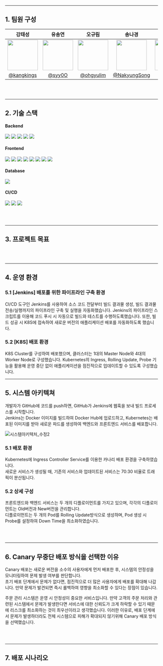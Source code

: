 

---
## 1. 팀원 구성

| **강태성** | **유송연** | **오규림** | **송나경** | **김은선** |
|:---------:|:---------:|:---------:|:---------:|:---------:|
| <img src="https://avatars.githubusercontent.com/u/69503955?v=4" width="100" height="100"/> | <img src="https://avatars.githubusercontent.com/u/86238720?v=4" width="100" height="100"/> | <img src="https://avatars.githubusercontent.com/u/77095330?v=4" width="100" height="100"/> | <img src="https://avatars.githubusercontent.com/u/101664417?v=4" width="100" height="100"/> | <img src="https://avatars.githubusercontent.com/u/152248322?v=4" width="100" height="100"/> |
| [@kangkings](https://github.com/kangkings) | [@syy0O](https://github.com/syy0O) | [@ohgyulim](https://github.com/ohgyulim) | [@NakyungSong](https://github.com/NakyungSong) | [@kkkeess](https://github.com/kkkeess) |

<br><br>

---
## 2. 기술 스택
<h4> Backend</h4>
<div class="stack-container">
    <img src="https://img.shields.io/badge/linux-FCC624?style=for-the-badge&logo=linux&logoColor=white">
    <img src="https://img.shields.io/badge/ubuntu-E95420?style=for-the-badge&logo=ubuntu&logoColor=white">
    <img src="https://img.shields.io/badge/java-F7DF1E?style=for-the-badge&logo=java&logoColor=white">
    <img src="https://img.shields.io/badge/springboot-6DB33F?style=for-the-badge&logo=springboot&logoColor=white">
    <img src="https://img.shields.io/badge/spring security-6DB33F?style=for-the-badge&logo=springsecurity&logoColor=white">	
</div>

<h4>Frontend</h4>
<div class="stack-container">
    <img src="https://img.shields.io/badge/html5-%23E34F26.svg?style=for-the-badge&logo=html5&logoColor=white">
    <img src="https://img.shields.io/badge/css3-%231572B6.svg?style=for-the-badge&logo=css3&logoColor=white">
    <img src="https://img.shields.io/badge/javascript-%23323330.svg?style=for-the-badge&logo=javascript&logoColor=%23F7DF1E">
    <img src="https://img.shields.io/badge/vuejs-%2335495e.svg?style=for-the-badge&logo=vuedotjs&logoColor=%234FC08D">
    <img src="https://img.shields.io/badge/nginx-%23009639.svg?style=for-the-badge&logo=nginx&logoColor=white">
    <img src="https://img.shields.io/badge/figma-F24E1E?style=for-the-badge&logo=figma&logoColor=white"/>
    <img src="https://img.shields.io/badge/amazons3-569A31?style=for-the-badge&logo=amazons3&logoColor=white"/>
    <img src="https://img.shields.io/badge/Router-CA4245?style=for-the-badge&logo=Router&logoColor=white"/>
</div>

<h4>Database</h4>
<div class="stack-container">
    <img src="https://img.shields.io/badge/mariadb-003545?style=for-the-badge&logo=mariadb&logoColor=white">
</div>

<h4>CI/CD</h4>
<div class="stack-container">
    <img src="https://img.shields.io/badge/jenkins-CF4045?style=for-the-badge&logo=jenkins&logoColor=white">
    <img src="https://img.shields.io/badge/docker-002260?style=for-the-badge&logo=docker&logoColor=white">
    <img src="https://img.shields.io/badge/k8s-%231572B6?style=for-the-badge&logo=k8s&logoColor=white">
</div>

<br><br>

---

## 3. 프로젝트 목표
<br><br>

---
## 4. 운영 환경
### 5.1 **[Jenkins] 배포를 위한 파이프라인 구축 환경**

CI/CD 도구인 Jenkins를 사용하여 소스 코드 전달부터 빌드 결과물 생성, 빌드 결과물 전송/실행까지의 파이프라인 구축 및 실행을 자동화했습니다.
Jenkins의 파이프라인 스크립트를 이용해 코드 푸시 시 자동으로 빌드와 테스트를 수행하도록했습니다. 또한, 빌드 성공 시 K8S에 접속하여 새로운 버전의 애플리케이션 배포를 자동화하도록 했습니다.

### 5.2 **[K8S] 배포 환경**

K8S Cluster를 구성하여 배포했으며, 클러스터는 1대의 Master Node와 4대의 Worker Node로 구성했습니다.
Kubernetes의 Ingress, Rolling Update, Probe 기능을 활용해 운영 중단 없이 애플리케이션을 점진적으로 업데이트할 수 있도록 구성했습니다. 

---
## 5. 시스템 아키텍쳐
개발자가 GitHub에 코드를 push하면, GitHub가 Jenkins에 웹훅을 보내 빌드 프로세스를 시작합니다.<br>
Jenkins는 Docker 이미지를 빌드하여 Docker Hub에 업로드하고, Kubernetes는 배포된 이미지를 받아 새로운 파드를 생성하여 백엔드와 프론트엔드 서비스를 배포합니다.

![시스템아키텍처_수정2](https://github.com/user-attachments/assets/b5c6ce37-b286-47fb-b2b9-e27dd3a10176)

### 5.1 배포 환경

 Kubernetes에 Ingress Controller Service를 이용한 카나리 배포 환경을 구축하였습니다. <br>
새로운 서비스가 생성될 때, 기존의 서비스와 업데이트된 서비스는 70:30 비율로 트래픽이 분산됩니다.

### 5.2 상세 구성

 프론트엔드와 백엔드 서비스는 두 개의 디플로이먼트를 가지고 있으며, 각각의 디플로이먼트는 Old버전과 New버전을 관리합니다. <br>
디플로이먼트는 두 개의 Pod를 Rolling Update방식으로 생성하며, Pod 생성 시 Probe를 설정하여 Down Time을 최소화하였습니다.


<br><br>

---
## 6. Canary 무중단 배포 방식을 선택한 이유
Canary 배포는 새로운 버전을 소수의 사용자에게 먼저 배포한 후, 시스템의 안정성을 모니터링하여 문제 발생 여부를 판단합니다.
<br>초기 배포 단계에서 문제가 없다면, 점진적으로 더 많은 사용자에게 배포를 확대해 나갑니다. 만약 문제가 발견되면 즉시 롤백하여 영향을 최소화할 수 있다는 장점이 있습니다.

주문 관리 시스템은 운영 시 안정성이 중요한 서비스입니다.
만약 고객의 주문 처리와 관련된 시스템에서 문제가 발생한다면 서비스에 대한 신뢰도가 크게 하락할 수 있기 때문에 리스크를 최소화하는 것이 최우선이라고 생각했습니다.
이러한 이유로, 배포 단계에서 문제가 발생하더라도 전체 시스템으로 피해가 확대되지 않기위해 Canary 배포 방식을 선택했습니다.

<br><br>

---
## 7. 배포 시나리오

